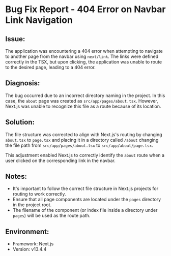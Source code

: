 # Bug Fix Report - 404 Error on Navbar Link Navigation

## Issue:

The application was encountering a 404 error when attempting to navigate to another page from the navbar using `next/link`. The links were defined correctly in the TSX, but upon clicking, the application was unable to route to the desired page, leading to a 404 error.

## Diagnosis:

The bug occurred due to an incorrect directory naming in the project.
In this case, the `about` page was created as `src/app/pages/about.tsx`. However, Next.js was unable to recognize this file as a route because of its location.

## Solution:

The file structure was corrected to align with Next.js's routing by changing `about.tsx` to `page.tsx` and placing it in a directory called `/about` changing the file path from `src/app/pages/about.tsx` to `src/app/about/page.tsx`.

This adjustment enabled Next.js to correctly identify the `about` route when a user clicked on the corresponding link in the navbar.

## Notes:

- It's important to follow the correct file structure in Next.js projects for routing to work correctly.
- Ensure that all page components are located under the `pages` directory in the project root.
- The filename of the component (or index file inside a directory under `pages`) will be used as the route path.

## Environment:

- Framework: Next.js
- Version: v13.4.4
